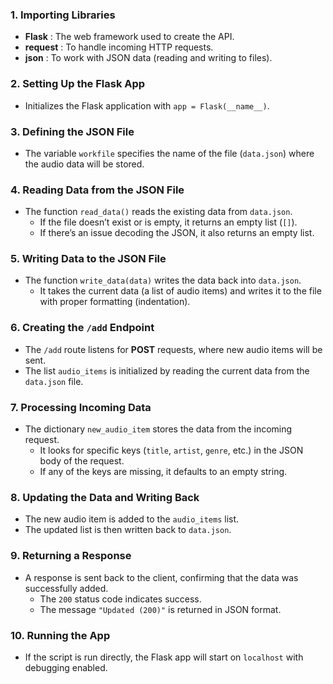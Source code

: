 
### 1. Importing Libraries

* **Flask** : The web framework used to create the API.
* **request** : To handle incoming HTTP requests.
* **json** : To work with JSON data (reading and writing to files).

### 2. Setting Up the Flask App

* Initializes the Flask application with `app = Flask(__name__)`.

### 3. Defining the JSON File

* The variable `workfile` specifies the name of the file (`data.json`) where the audio data will be stored.

### 4. Reading Data from the JSON File

* The function `read_data()` reads the existing data from `data.json`.
  * If the file doesn’t exist or is empty, it returns an empty list (`[]`).
  * If there’s an issue decoding the JSON, it also returns an empty list.

### 5. Writing Data to the JSON File

* The function `write_data(data)` writes the data back into `data.json`.
  * It takes the current data (a list of audio items) and writes it to the file with proper formatting (indentation).

### 6. Creating the `/add` Endpoint

* The `/add` route listens for **POST** requests, where new audio items will be sent.
* The list `audio_items` is initialized by reading the current data from the `data.json` file.

### 7. Processing Incoming Data

* The dictionary `new_audio_item` stores the data from the incoming request.
  * It looks for specific keys (`title`, `artist`, `genre`, etc.) in the JSON body of the request.
  * If any of the keys are missing, it defaults to an empty string.

### 8. Updating the Data and Writing Back

* The new audio item is added to the `audio_items` list.
* The updated list is then written back to `data.json`.

### 9. Returning a Response

* A response is sent back to the client, confirming that the data was successfully added.
  * The `200` status code indicates success.
  * The message `"Updated (200)"` is returned in JSON format.

### 10. Running the App

* If the script is run directly, the Flask app will start on `localhost` with debugging enabled.
